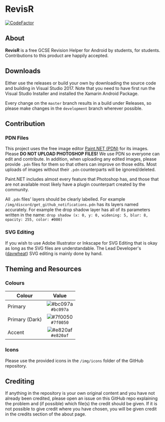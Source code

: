 # RevisR

[![CodeFactor](https://www.codefactor.io/repository/github/davwheat/revisr/badge)](https://www.codefactor.io/repository/github/davwheat/revisr)

## About

**RevisR** is a free GCSE Revision Helper for Android by students, for students. Contributions to this product are happily accepted.

## Downloads

Either use the releases or build your own by downloading the source code and building in Visual Studio 2017. Note that you need to have first run the Visual Studio Installer and installed the Xamarin Android Package.

Every change on the `master` branch results in a build under Releases, so please make changes in the `development` branch wherever possible.

## Contribution

### PDN Files

This project uses the free image editor [Paint.NET (PDN)](https://www.getpaint.net/) for its images. Please **DO NOT UPLOAD PHOTOSHOP FILES!** We use PDN so everyone can edit and contribute. In addition, when uploading any edited images, please provide `.pdn` files for them so that others can improve on those edits. Most uploads of images without their `.pdn` counterparts will be ignored/deleted.

Paint.NET includes almost every feature that Photoshop has, and those that are not available most likely have a plugin counterpart created by the community.

All `.pdn` files' layers should be clearly labelled. For example `/img/discord/get_github_notifications.pdn` has its layers named accurately. For example the drop shadow layer has all of its parameters written in the name: `drop shadow (x: 0, y: 0, widening: 5, blur: 8, opacity: 255, color: #000)`

### SVG Editing

If you wish to use Adobe Illustrator or Inkscape for SVG Editing that is okay as long as the SVG files are understandable. The Lead Developer's ([davwheat](https://www.github.com/davwheat)) SVG editing is mainly done by hand.

## Theming and Resources

### Colours

| Colour         | Value                                                                        |
| -------------- |:----------------------------------------------------------------------------:|
| Primary        | ![#bc097a](https://via.placeholder.com/32/bc097a/000000?text=+)<br>`#bc097a` |
| Primary (Dark) | ![#7f0050](https://via.placeholder.com/32/7f0050/000000?text=+)<br>`#7f0050` |
| Accent         | ![#e820af](https://via.placeholder.com/32/e820af/000000?text=+)<br>`#e820af` |

### Icons

Please use the provided icons in the `/img/icons` folder of the GitHub repository.

## Crediting

If anything in the repository is your own original content and you have not already been credited, please open an issue on this GitHub repo explaining the problem and (if possible) which file(s) the credit should be given. If it is not possible to give credit where you have chosen, you will be given credit in the credits section of the about page.